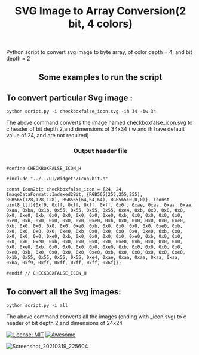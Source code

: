 <h1 align="center">SVG Image to Array Conversion(2 bit, 4 colors)</h1> <br>
<p>Python script to convert svg image to byte array, of color depth = 4, and bit depth = 2</p>

<h2 align="center">Some examples to run the script</h2>

## To convert particular Svg image :

`python script.py -i checkboxfalse_icon.svg -ih 34 -iw 34`

The above command converts the image named checkboxfalse_icon.svg to c header of bit depth 2,and dimensions of 34x34 (iw and ih have default value of 24, and are not required)

<h3 align="center">Output header file</h3>

```#ifndef CHECKBOXFALSE_ICON_H

#define CHECKBOXFALSE_ICON_H

#include "../../UI/Widgets/Icon2bit.h"

const Icon2bit checkboxfalse_icon = {24, 24, ImageDataFormat::Indexed2Bit, {RGB565(255,255,255), RGB565(128,128,128), RGB565(64,64,64), RGB565(0,0,0)}, (const uint8_t[]){0xf9, 0xff, 0xff, 0xff, 0xff, 0x6f, 0xae, 0xaa, 0xaa, 0xaa, 0xaa, 0xba, 0x1b, 0x55, 0x55, 0x55, 0x55, 0xe4, 0xb, 0x0, 0x0, 0x0, 0x0, 0xe0, 0xb, 0x0, 0x0, 0x0, 0x0, 0xe0, 0xb, 0x0, 0x0, 0x0, 0x0, 0xe0, 0xb, 0x0, 0x0, 0x0, 0x0, 0xe0, 0xb, 0x0, 0x0, 0x0, 0x0, 0xe0, 0xb, 0x0, 0x0, 0x0, 0x0, 0xe0, 0xb, 0x0, 0x0, 0x0, 0x0, 0xe0, 0xb, 0x0, 0x0, 0x0, 0x0, 0xe0, 0xb, 0x0, 0x0, 0x0, 0x0, 0xe0, 0xb, 0x0, 0x0, 0x0, 0x0, 0xe0, 0xb, 0x0, 0x0, 0x0, 0x0, 0xe0, 0xb, 0x0, 0x0, 0x0, 0x0, 0xe0, 0xb, 0x0, 0x0, 0x0, 0x0, 0xe0, 0xb, 0x0, 0x0, 0x0, 0x0, 0xe0, 0xb, 0x0, 0x0, 0x0, 0x0, 0xe0, 0xb, 0x0, 0x0, 0x0, 0x0, 0xe0, 0xb, 0x0, 0x0, 0x0, 0x0, 0xe0, 0xb, 0x0, 0x0, 0x0, 0x0, 0xe0, 0x1b, 0x55, 0x55, 0x55, 0x55, 0xe4, 0xae, 0xaa, 0xaa, 0xaa, 0xaa, 0xba, 0xf9, 0xff, 0xff, 0xff, 0xff, 0x6f}};

#endif // CHECKBOXFALSE_ICON_H
```

## To convert all the Svg images:

`python script.py -i all`

The above command converts all the images (ending with _icon.svg) to c header of bit depth 2,and dimensions of 24x24
 <br>
 
[![License: MIT](https://img.shields.io/badge/License-MIT-yellow.svg)](https://opensource.org/licenses/MIT)
[![Awesome](https://cdn.rawgit.com/sindresorhus/awesome/d7305f38d29fed78fa85652e3a63e154dd8e8829/media/badge.svg)](https://github.com/sindresorhus/awesome)




![Screenshot_20210319_225604](https://user-images.githubusercontent.com/54789531/111819598-8a6adb80-8906-11eb-943a-e6ae4a769350.png)
